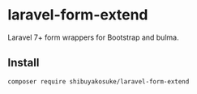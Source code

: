 # laravel-form-extend

Laravel 7+ form wrappers for Bootstrap and bulma.

## Install 

```shell script
composer require shibuyakosuke/laravel-form-extend
```

